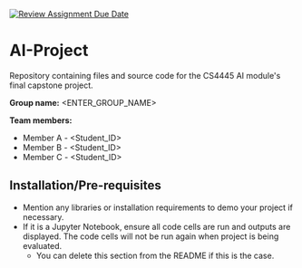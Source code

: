 [![Review Assignment Due Date](https://classroom.github.com/assets/deadline-readme-button-22041afd0340ce965d47ae6ef1cefeee28c7c493a6346c4f15d667ab976d596c.svg)](https://classroom.github.com/a/XqvnLU5y)
# AI-Project
Repository containing files and source code for the CS4445 AI module's final capstone project.

**Group name:** <ENTER_GROUP_NAME>  
  
**Team members:**
- Member A - <Student_ID>
- Member B - <Student_ID>
- Member C - <Student_ID>

## Installation/Pre-requisites
- Mention any libraries or installation requirements to demo your project if necessary.
- If it is a Jupyter Notebook, ensure all code cells are run and outputs are displayed. The code cells will not be run again when project is being evaluated.
  - You can delete this section from the README if this is the case.
